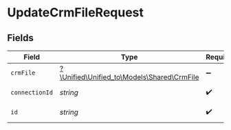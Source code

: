 # UpdateCrmFileRequest


## Fields

| Field                                                                        | Type                                                                         | Required                                                                     | Description                                                                  |
| ---------------------------------------------------------------------------- | ---------------------------------------------------------------------------- | ---------------------------------------------------------------------------- | ---------------------------------------------------------------------------- |
| `crmFile`                                                                    | [?\Unified\Unified_to\Models\Shared\CrmFile](../../Models/Shared/CrmFile.md) | :heavy_minus_sign:                                                           | N/A                                                                          |
| `connectionId`                                                               | *string*                                                                     | :heavy_check_mark:                                                           | ID of the connection                                                         |
| `id`                                                                         | *string*                                                                     | :heavy_check_mark:                                                           | ID of the File                                                               |